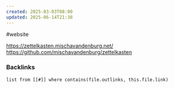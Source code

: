 ```yaml
---
created: 2025-03-03T08:00
updated: 2025-06-14T21:38
---
```

#website

https://zettelkasten.mischavandenburg.net/
https://github.com/mischavandenburg/zettelkasten


### Backlinks
```dataview 
list from [[#]] where contains(file.outlinks, this.file.link)
```

